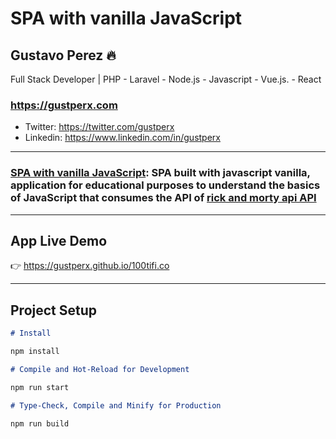 # SPA with vanilla JavaScript

## Gustavo Perez 🔥

Full Stack Developer | PHP - Laravel - Node.js - Javascript - Vue.js. - React

### https://gustperx.com

- Twitter: https://twitter.com/gustperx
- Linkedin: https://www.linkedin.com/in/gustperx

---

### [SPA with vanilla JavaScript](https://gustperx.github.io/100tifi.co): SPA built with javascript vanilla, application for educational purposes to understand the basics of JavaScript that consumes the API of [rick and morty api API](https://rickandmortyapi.com/documentation)

---

## App Live Demo

👉 https://gustperx.github.io/100tifi.co

---

## Project Setup

```markdown
# Install

npm install

# Compile and Hot-Reload for Development

npm run start

# Type-Check, Compile and Minify for Production

npm run build
```